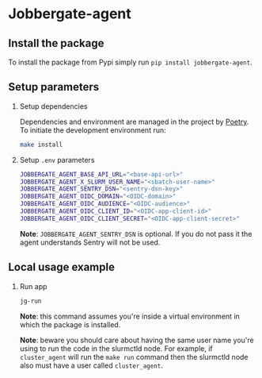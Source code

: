 # Jobbergate-agent

## Install the package

To install the package from Pypi simply run `pip install jobbergate-agent`.

## Setup parameters

1. Setup dependencies

    Dependencies and environment are managed in the project by [Poetry](https://python-poetry.org/). To initiate the development environment run:

    ```bash
    make install
    ```

2. Setup `.env` parameters

    ```bash
    JOBBERGATE_AGENT_BASE_API_URL="<base-api-url>"
    JOBBERGATE_AGENT_X_SLURM_USER_NAME="<sbatch-user-name>"
    JOBBERGATE_AGENT_SENTRY_DSN="<sentry-dsn-key>"
    JOBBERGATE_AGENT_OIDC_DOMAIN="<OIDC-domain>"
    JOBBERGATE_AGENT_OIDC_AUDIENCE="<OIDC-audience>"
    JOBBERGATE_AGENT_OIDC_CLIENT_ID="<OIDC-app-client-id>"
    JOBBERGATE_AGENT_OIDC_CLIENT_SECRET="<OIDC-app-client-secret>"
    ```

    **Note**: `JOBBERGATE_AGENT_SENTRY_DSN` is optional. If you do not pass it the agent understands Sentry will not be used.

## Local usage example

1. Run app

    ```bash
    jg-run
    ```

    **Note**: this command assumes you're inside a virtual environment in which the package is installed.

    **Note**: beware you should care about having the same user name you're using to run the code in the slurmctld node. For example, if `cluster_agent` will run the `make run` command then the slurmctld node also must have a user called `cluster_agent`.
